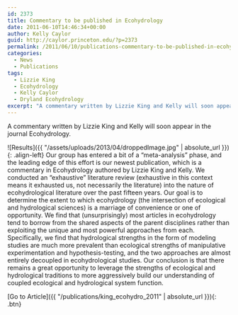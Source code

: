 ```yaml
---
id: 2373
title: Commentary to be published in Ecohydrology
date: 2011-06-10T14:46:34+00:00
author: Kelly Caylor
guid: http://caylor.princeton.edu/?p=2373
permalink: /2011/06/10/publications-commentary-to-be-published-in-ecohydrology/
categories:
  - News
  - Publications
tags:
  - Lizzie King
  - Ecohydrology
  - Kelly Caylor
  - Dryland Ecohydrology
excerpt: "A commentary written by Lizzie King and Kelly will soon appear in the journal Ecohydrology."
---
```

A commentary written by Lizzie King and Kelly will soon appear in the journal Ecohydrology.
  
<!--more-->
![Results]({{ "/assets/uploads/2013/04/droppedImage.jpg" | absolute_url }}){: .align-left} Our group has entered a bit of a “meta-analysis” phase, and the leading edge of this effort is our newest publication, which is a commentary in Ecohydrology authored by Lizzie King and Kelly. We conducted an “exhaustive” literature review (exhaustive in this context means it exhausted us, not necessarily the literature) into the nature of ecohydrological literature over the past fifteen years. Our goal is to determine the extent to which ecohydrology (the intersection of ecological and hydrological sciences) is a marriage of convenience or one of opportunity. We find that (unsurprisingly) most articles in ecohydrology tend to borrow from the shared aspects of the parent disciplines rather than exploiting the unique and most powerful approaches from each. Specifically, we find that hydrological strengths in the form of modeling studies are much more prevalent than ecological strengths of manipulative experimentation and hypothesis-testing, and the two approaches are almost entirely decoupled in ecohydrological studies. Our conclusion is that there remains a great opportunity to leverage the strengths of ecological and hydrological traditions to more aggressively build our understanding of coupled ecological and hydrological system function.

[Go to Article]({{ "/publications/king_ecohydro_2011" | absolute_url }}){: .btn}
